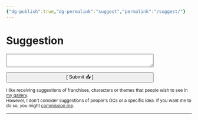 ```yaml
---
{"dg-publish":true,"dg-permalink":"suggest","permalink":"/suggest/"}
---
```



# Suggestion

<form name="sugestao-de-desenho" netlify>
<textarea style="width:100%; max-width:400px" name="suggestion"></textarea>
  </p>
  <p>
    <button style="width:100%; max-width:400px" type="submit">[ Submit 📤 ]</button>
  </p>
</form>

<sub>I like receiving suggestions of franchises, characters or themes that people wish to see in [my gallery](https://www.furaffinity.net/gallery/teixeira-juan/).  
However, I don't consider suggestions of people's OCs or a specific idea. If you want me to do so, you might [commission me](https://teijuan.netlify.app/tos/).
</sub>

___